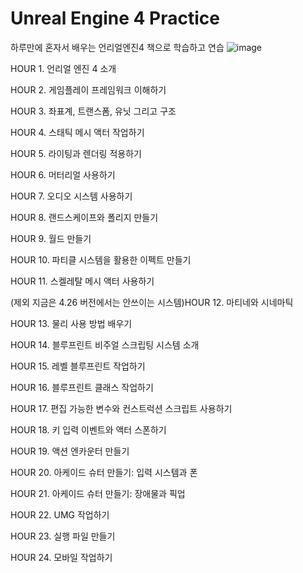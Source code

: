 # Unreal Engine 4 Practice 
 하루만에 혼자서 배우는 언리얼엔진4 책으로 학습하고 연습
![image](https://github.com/madongchan/Unreal-Engine-4-Practice-/assets/63357336/a7393785-7941-4c84-95a6-a008df93fa9f)


HOUR 1. 언리얼 엔진 4 소개

HOUR 2. 게임플레이 프레임워크 이해하기

HOUR 3. 좌표계, 트랜스폼, 유닛 그리고 구조

HOUR 4. 스태틱 메시 액터 작업하기

HOUR 5. 라이팅과 렌더링 적용하기

HOUR 6. 머터리얼 사용하기

HOUR 7. 오디오 시스템 사용하기

HOUR 8. 랜드스케이프와 폴리지 만들기

HOUR 9. 월드 만들기

HOUR 10. 파티클 시스템을 활용한 이펙트 만들기

HOUR 11. 스켈레탈 메시 액터 사용하기

(제외 지금은 4.26 버전에서는 안쓰이는 시스템)HOUR 12. 마티네와 시네마틱

HOUR 13. 물리 사용 방법 배우기

HOUR 14. 블루프린트 비주얼 스크립팅 시스템 소개

HOUR 15. 레벨 블루프린트 작업하기

HOUR 16. 블루프린트 클래스 작업하기

HOUR 17. 편집 가능한 변수와 컨스트럭션 스크립트 사용하기

HOUR 18. 키 입력 이벤트와 액터 스폰하기

HOUR 19. 액션 엔카운터 만들기

HOUR 20. 아케이드 슈터 만들기: 입력 시스템과 폰

HOUR 21. 아케이드 슈터 만들기: 장애물과 픽업

HOUR 22. UMG 작업하기

HOUR 23. 실행 파일 만들기

HOUR 24. 모바일 작업하기
